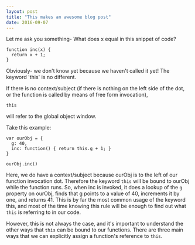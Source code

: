 ```yaml
---
layout: post
title: "This makes an awesome blog post"
date: 2016-09-07
---
```

Let me ask you something- What does x equal in this snippet of code?
```
function inc(x) {
  return x + 1;
}
```
Obviously- we don't know yet because we haven't called it yet! The keyword 'this'
is no different.

If there is no context/subject (if there is nothing on the left
side of the dot, or the function is called by means of free form invocation),
```
this
```
will refer to the global object window.

Take this example:

```
var ourObj = {
  g: 40,
  inc: function() { return this.g + 1; }
}

ourObj.inc()
```
Here, we do have a context/subject because ourObj is to the left of our function invocation
dot. Therefore the keyword ```this``` will be bound to ourObj while the function runs.
So, when inc is invoked, it does a lookup of the ```g``` property on ourObj, finds
that g points to a value of 40, increments it by one, and returns 41. This is by far
the most common usage of the keyword this, and most of the time knowing this rule
will be enough to find out what ```this``` is referring to in our code.

However, this is not always the case, and it's important to understand the other ways
that ```this``` can be bound to our functions. There are three main ways that we can
explicitly assign a function's reference to ```this```. 
